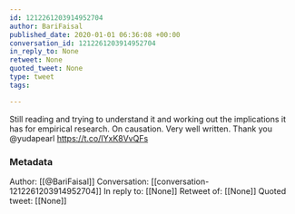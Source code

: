 ```yaml
---
id: 1212261203914952704
author: BariFaisal
published_date: 2020-01-01 06:36:08 +00:00
conversation_id: 1212261203914952704
in_reply_to: None
retweet: None
quoted_tweet: None
type: tweet
tags:

---
```


Still reading and trying to understand it and working out the implications it has for empirical research. On causation. Very well written. Thank you ⁦@yudapearl⁩ https://t.co/IYxK8VvQFs

### Metadata

Author: [[@BariFaisal]]
Conversation: [[conversation-1212261203914952704]]
In reply to: [[None]]
Retweet of: [[None]]
Quoted tweet: [[None]]
